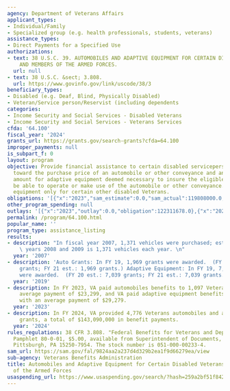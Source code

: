 ```yaml
---
agency: Department of Veterans Affairs
applicant_types:
- Individual/Family
- Specialized group (e.g. health professionals, students, veterans)
assistance_types:
- Direct Payments for a Specified Use
authorizations:
- text: 38 U.S.C. 39. AUTOMOBILES AND ADAPTIVE EQUIPMENT FOR CERTAIN DISABLED VETERANS
    AND MEMBERS OF THE ARMED FORCES.
  url: null
- text: 38 U.S.C. &sect; 3.808.
  url: https://www.govinfo.gov/link/uscode/38/3
beneficiary_types:
- Disabled (e.g. Deaf, Blind, Physically Disabled)
- Veteran/Service person/Reservist (including dependents
categories:
- Income Security and Social Services - Disabled Veterans
- Income Security and Social Services - Veterans Services
cfda: '64.100'
fiscal_year: '2024'
grants_url: https://grants.gov/search-grants?cfda=64.100
improper_payments: null
is_subpart_f: 0
layout: program
objective: Provide financial assistance to certain disabled servicepersons and Veterans
  toward the purchase price of an automobile or other conveyance and an additional
  amount for adaptive equipment deemed necessary to insure the eligible person will
  be able to operate or make use of the automobile or other conveyance. Provide adaptive
  equipment only for certain other disabled Veterans.
obligations: '[{"x":"2023","sam_estimate":0.0,"sam_actual":119808000.0,"usa_spending_actual":122311678.0},{"x":"2024","sam_estimate":0.0,"sam_actual":143089000.0,"usa_spending_actual":144096649.0},{"x":"2025","sam_estimate":0.0,"sam_actual":168056000.0,"usa_spending_actual":59929787.0}]'
other_program_spending: null
outlays: '[{"x":"2023","outlay":0.0,"obligation":122311678.0},{"x":"2024","outlay":0.0,"obligation":144096649.0},{"x":"2025","outlay":0.0,"obligation":59929787.0}]'
permalink: /program/64.100.html
popular_name: ''
program_type: assistance_listing
results:
- description: "In fiscal year 2007, 1,371 vehicles were purchased; estimate for fiscal\
    \ years 2008 and 2009 is 1,371 vehicles each year. \n"
  year: '2007'
- description: 'Auto Grants: In FY 19, 1,969 grants were awarded.  (FY 20 est.: 1,969
    grants; FY 21 est.: 1,969 grants.) Adaptive Equipment: In FY 19, 7,039 grants
    were awarded.  (FY 20 est.: 7,039 grants; FY 21 est.: 7,039 grants.)'
  year: '2019'
- description: In FY 2023, VA paid automobiles benefits to 1,097 Veterans with an
    average payment of $23,299, and VA paid adaptive equipment benefits to 3,219 Veterans
    with an average payment of $29,279.
  year: '2023'
- description: In FY 2024, VA provided 4,776 Veterans automobiles and adaptive equipment
    grants, a total of $143,090,000 in benefit payments.
  year: '2024'
rules_regulations: 38 CFR 3.808. "Federal Benefits for Veterans and Dependents," VA
  Pamphlet 80-0-01, $5.00, available from Superintendent of Documents, P.O. Box 371954,
  Pittsburgh, PA 15250-7954. The stock number is 051-000-00233-4.
sam_url: https://sam.gov/fal/9824aa2a237d4d329b2ea1f9d66279ea/view
sub-agency: Veterans Benefits Administration
title: Automobiles and Adaptive Equipment for Certain Disabled Veterans and Members
  of the Armed Forces
usaspending_url: https://www.usaspending.gov/search/?hash=259a2bf51f842b3705d46df16663f805
---
```

